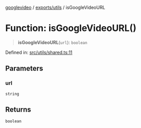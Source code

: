 [googlevideo](../../../README.md) / [exports/utils](../README.md) / isGoogleVideoURL

# Function: isGoogleVideoURL()

> **isGoogleVideoURL**(`url`): `boolean`

Defined in: [src/utils/shared.ts:11](https://github.com/LuanRT/googlevideo/blob/d9eb9db82e3516a9a277a77a3d25342e9c5bf127/src/utils/shared.ts#L11)

## Parameters

### url

`string`

## Returns

`boolean`
